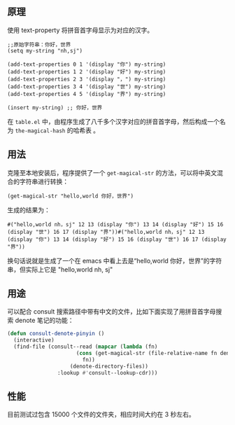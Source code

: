 ## 原理

使用 text-property 将拼音首字母显示为对应的汉字。

```elisp
;;原始字符串：你好，世界
(setq my-string "nh,sj")

(add-text-properties 0 1 '(display "你") my-string)
(add-text-properties 1 2 '(display "好") my-string)
(add-text-properties 2 3 '(display "，") my-string)
(add-text-properties 3 4 '(display "世") my-string)
(add-text-properties 4 5 '(display "界") my-string)

(insert my-string) ;; 你好，世界
```

在 `table.el` 中，由程序生成了八千多个汉字对应的拼音首字母，然后构成一个名为 `the-magical-hash` 的哈希表 。


## 用法

克隆至本地安装后，程序提供了一个 `get-magical-str` 的方法，可以将中英文混合的字符串进行转换：

```elisp
(get-magical-str "hello,world 你好，世界")

```

生成的结果为：
```
#("hello,world nh，sj" 12 13 (display "你") 13 14 (display "好") 15 16 (display "世") 16 17 (display "界"))#("hello,world nh，sj" 12 13 (display "你") 13 14 (display "好") 15 16 (display "世") 16 17 (display "界"))
```

换句话说就是生成了一个在 emacs 中看上去是“hello,world 你好，世界”的字符串，但实际上它是 "hello,world nh, sj" 

## 用途

可以配合 consult 搜索路径中带有中文的文件，比如下面实现了用拼音首字母搜索 denote 笔记的功能：

```lisp
(defun consult-denote-pinyin ()
  (interactive)
  (find-file (consult--read (mapcar (lambda (fn)
				      (cons (get-magical-str (file-relative-name fn denote-directory))
					    fn))
				    (denote-directory-files))
			    :lookup #'consult--lookup-cdr)))
```


## 性能

目前测试过包含 15000 个文件的文件夹，相应时间大约在 3 秒左右。
